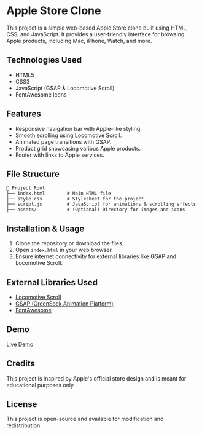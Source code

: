 # Apple Store Clone

This project is a simple web-based Apple Store clone built using HTML, CSS, and JavaScript. It provides a user-friendly interface for browsing Apple products, including Mac, iPhone, Watch, and more.

## Technologies Used
- HTML5
- CSS3
- JavaScript (GSAP & Locomotive Scroll)
- FontAwesome Icons

## Features
- Responsive navigation bar with Apple-like styling.
- Smooth scrolling using Locomotive Scroll.
- Animated page transitions with GSAP.
- Product grid showcasing various Apple products.
- Footer with links to Apple services.

## File Structure
```
📂 Project Root
├── index.html        # Main HTML file
├── style.css         # Stylesheet for the project
├── script.js         # JavaScript for animations & scrolling effects
├── assets/           # (Optional) Directory for images and icons
```

## Installation & Usage
1. Clone the repository or download the files.
2. Open `index.html` in your web browser.
3. Ensure internet connectivity for external libraries like GSAP and Locomotive Scroll.

## External Libraries Used
- [Locomotive Scroll](https://github.com/locomotivemtl/locomotive-scroll)
- [GSAP (GreenSock Animation Platform)](https://greensock.com/gsap/)
- [FontAwesome](https://fontawesome.com/)

## Demo
[Live Demo](https://manasvigore.github.io/Apple/)

## Credits
This project is inspired by Apple's official store design and is meant for educational purposes only.

## License
This project is open-source and available for modification and redistribution.
